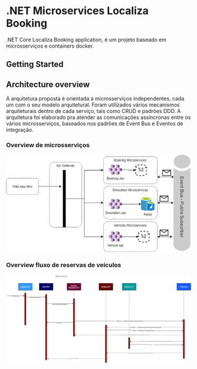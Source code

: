 # .NET Microservices Localiza Booking


.NET Core Localiza Booking application, é um projeto baseado em microsserviços e containers docker.

## Getting Started


## Architecture overview

A arquitetura proposta é orientada a microsserviços independentes, cada um com o seu modelo arquitetural. Foram utilizados vários mecanismos arquiteturais dentro de cada serviço, tais como CRUD e padrões DDD. A arquitetura foi elaborado pra atender as comunicações assíncronas entre os vários microsserviços, baseados nos padrões de Event Bus e Eventos de integração.

### Overview de microsserviços
![](img/Microsservicos.png)


### Overview fluxo de reservas de veículos
![](img/booking_vehicle.png)
